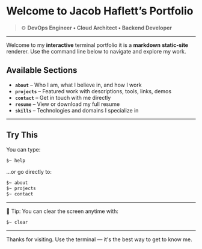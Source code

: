 # Welcome to **Jacob Haflett**’s Portfolio
> ⚙️ **DevOps Engineer • Cloud Architect • Backend Developer**
---
Welcome to my **interactive** terminal portfolio it is a **markdown** **static-site** renderer.
Use the command line below to navigate and explore my work.
## Available Sections
- **`about`** – Who I am, what I believe in, and how I work
- **`projects`** – Featured work with descriptions, tools, links, demos
- **`contact`** – Get in touch with me directly
- **`resume`** – View or download my full resume
- **`skills`**  – Technologies and domains I specialize in
---
## Try This
You can type:
```bash
$~ help
```
...or go directly to:
```bash
$~ about
$~ projects
$~ contact
```
---
🧠 Tip: You can clear the screen anytime with:
```bash
$~ clear
```
---
Thanks for visiting.
Use the terminal — it's the best way to get to know me.
